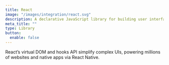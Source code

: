```yaml
---
title: React
image: "/images/integration/react.svg"
description: A declarative JavaScript library for building user interfaces with reusable components.
meta_title: ""
type: Library
button:
  enable: false
---
```


React’s virtual DOM and hooks API simplify complex UIs, powering millions of websites and native apps via React Native.
